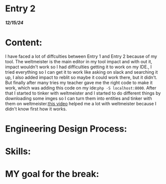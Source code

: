 # Entry 2
##### 12/15/24

# Content:
I have faced a lot of diffculties between Entry 1 and Entry 2 because of my tool. The weltmeister is the main editor in my tool impact and with out it, impact wouldn't work so I had difficulties getting it to work on my IDE., I tried everything so I can get it to work like asking on slack and searching it up, I also added impact to reblit so maybe it could work there, but it didn't. But finally after many tries my teacher gave me the right code to make it work, which was adding this code on my ide:```php -S localhost:8000```. After that I started to tinker with weltmeister and I started to do different things by downloading some imges so I can turn them into entities and tinker with them on weltmeister.[this video](https://impactjs.com/documentation/video-tutorial-weltmeister) helped me a lot with weltmeister because I didn't know first how it works.    

# Engineering Design Process:

# Skills:
# MY goal for the break:
